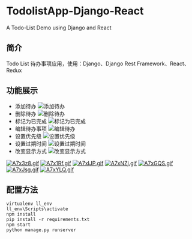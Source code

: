 # TodolistApp-Django-React
A Todo-List Demo using Django and React

## 简介
Todo List 待办事项应用，使用：Django、Django Rest Framework、React、Redux

## 功能展示
- 添加待办
![添加待办](https://imgchr.com/i/A7x3z8)
- 删除待办
![删除待办](https://imgchr.com/i/A7x1Rf)
- 标记为已完成
![标记为已完成](https://imgchr.com/i/A7xlJP)
- 编辑待办事项
![编辑待办](https://imgchr.com/i/A7xNZj)
- 设置优先级
![设置优先级](https://imgchr.com/i/A7xGQS)
- 设置过期时间
![设置过期时间](https://imgchr.com/i/A7xJsg)
- 改变显示方式
![改变显示方式](https://imgchr.com/i/A7xYLQ)

[![A7x3z8.gif](https://s2.ax1x.com/2019/04/11/A7x3z8.gif)](https://imgchr.com/i/A7x3z8)
[![A7x1Rf.gif](https://s2.ax1x.com/2019/04/11/A7x1Rf.gif)](https://imgchr.com/i/A7x1Rf)
[![A7xlJP.gif](https://s2.ax1x.com/2019/04/11/A7xlJP.gif)](https://imgchr.com/i/A7xlJP)
[![A7xNZj.gif](https://s2.ax1x.com/2019/04/11/A7xNZj.gif)](https://imgchr.com/i/A7xNZj)
[![A7xGQS.gif](https://s2.ax1x.com/2019/04/11/A7xGQS.gif)](https://imgchr.com/i/A7xGQS)
[![A7xJsg.gif](https://s2.ax1x.com/2019/04/11/A7xJsg.gif)](https://imgchr.com/i/A7xJsg)
[![A7xYLQ.gif](https://s2.ax1x.com/2019/04/11/A7xYLQ.gif)](https://imgchr.com/i/A7xYLQ)

## 配置方法

```
virtualenv ll_env
ll_env\Scripts\activate
npm install
pip install -r requirements.txt
npm start
python manage.py runserver
```
